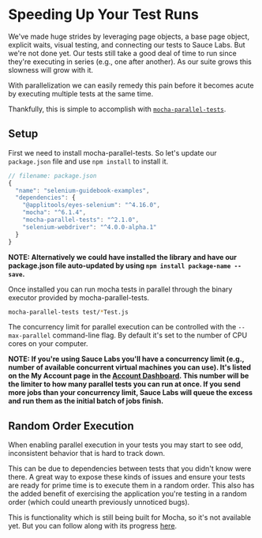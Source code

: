 # Speeding Up Your Test Runs

We've made huge strides by leveraging page objects, a base page object, explicit waits, visual testing, and connecting our tests to Sauce Labs. But we're not done yet. Our tests still take a good deal of time to run since they're executing in series (e.g., one after another). As our suite grows this slowness will grow with it.

With parallelization we can easily remedy this pain before it becomes acute by executing multiple tests at the same time.

Thankfully, this is simple to accomplish with [`mocha-parallel-tests`](https://www.npmjs.com/package/mocha-parallel-tests).

## Setup

First we need to install mocha-parallel-tests. So let's update our `package.json` file and use `npm install` to install it.

```javascript
// filename: package.json
{
  "name": "selenium-guidebook-examples",
  "dependencies": {
    "@applitools/eyes-selenium": "^4.16.0",
    "mocha": "^6.1.4",
    "mocha-parallel-tests": "^2.1.0",
    "selenium-webdriver": "^4.0.0-alpha.1"
  }
}
```

__NOTE: Alternatively we could have installed the library and have our package.json file auto-updated by using `npm install package-name --save`.__

Once installed you can run mocha tests in parallel through the binary executor provided by mocha-parallel-tests.

```sh
mocha-parallel-tests test/*Test.js
```

The concurrency limit for parallel execution can be controlled with the `--max-parallel` command-line flag. By default it's set to the number of CPU cores on your computer.

__NOTE: If you're using Sauce Labs you'll have a concurrency limit (e.g., number of available concurrent virtual machines you can use). It's listed on the My Account page in the [Account Dashboard](https://saucelabs.com/account). This number will be the limiter to how many parallel tests you can run at once. If you send more jobs than your concurrency limit, Sauce Labs will queue the excess and run them as the initial batch of jobs finish.__

## Random Order Execution

When enabling parallel execution in your tests you may start to see odd, inconsistent behavior that is hard to track down.

This can be due to dependencies between tests that you didn't know were there. A great way to expose these kinds of issues and ensure your tests are ready for prime time is to execute them in a random order. This also has the added benefit of exercising the application you're testing in a random order (which could unearth previously unnoticed bugs).

This is functionality which is still being built for Mocha, so it's not available yet. But you can follow along with its progress [here](https://github.com/mochajs/mocha/issues/902).

